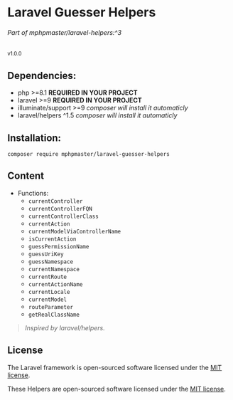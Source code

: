 # Laravel Guesser Helpers
###### Part of mphpmaster/laravel-helpers:^3
<small>v1.0.0</small>

## Dependencies:
* php >=8.1 **REQUIRED IN YOUR PROJECT**
* laravel >=9 **REQUIRED IN YOUR PROJECT**
* illuminate/support >=9 _composer will install it automaticly_
* laravel/helpers ^1.5 _composer will install it automaticly_

## Installation:
  ```shell
  composer require mphpmaster/laravel-guesser-helpers
  ```

## Content
- Functions:
  - `currentController`
  - `currentControllerFQN`
  - `currentControllerClass`
  - `currentAction`
  - `currentModelViaControllerName`
  - `isCurrentAction`
  - `guessPermissionName`
  - `guessUriKey`
  - `guessNamespace`
  - `currentNamespace`
  - `currentRoute`
  - `currentActionName`
  - `currentLocale`
  - `currentModel`
  - `routeParameter`
  - `getRealClassName`

> *Inspired by laravel/helpers.*

## License

The Laravel framework is open-sourced software licensed under the [MIT license](https://opensource.org/licenses/MIT).

These Helpers are open-sourced software licensed under the [MIT license](https://github.com/mPhpMaster/laravel-guesser-helpers/blob/master/LICENSE).
